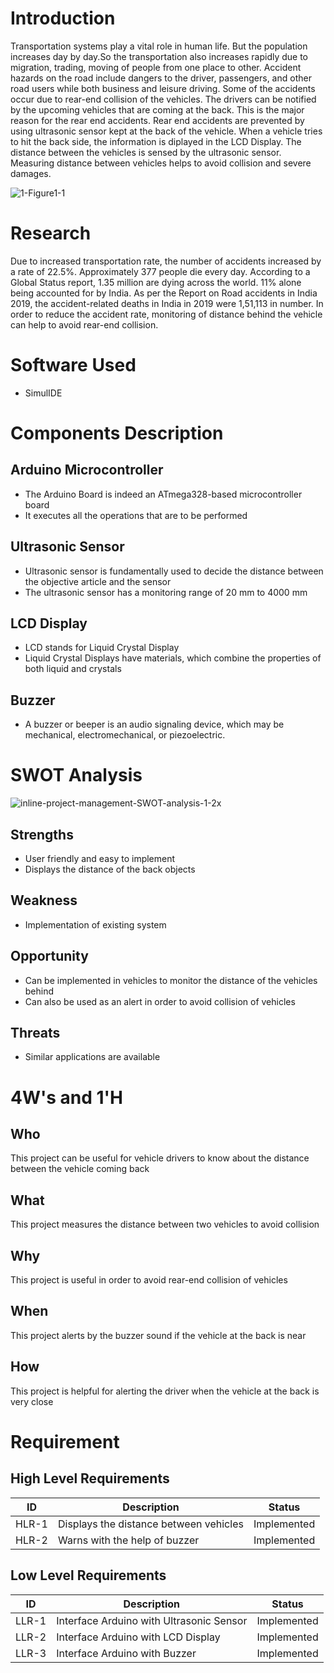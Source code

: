 # Introduction
Transportation systems play a vital role in human life. But the population increases day by day.So the transportation also increases rapidly due to migration, trading, moving of people from one place to other. Accident hazards on the road include dangers to the driver, passengers, and other road users while both business and leisure driving. Some of the accidents occur due to rear-end collision of the vehicles. The drivers can be notified by the upcoming vehicles that are coming at the back. This is the major reason for the rear end accidents. Rear end accidents are prevented by using ultrasonic sensor kept at the back of the vehicle. When a vehicle tries to hit the back side, the information is diplayed in the LCD Display. The distance between the vehicles is sensed by the ultrasonic sensor. Measuring distance between vehicles helps to avoid collision and severe damages.

![1-Figure1-1](https://user-images.githubusercontent.com/89585989/165326763-7fc564f3-bc05-4481-b036-b6ea56264147.png)
# Research
Due to increased transportation rate, the number of accidents increased by a rate of 22.5%. Approximately 377 people die every day. According to a Global Status report, 1.35 million are dying across the world. 11% alone being accounted for by India. As per the Report on Road accidents in India 2019, the accident-related deaths in India in 2019 were 1,51,113 in number. In order to reduce the accident rate, monitoring of distance behind the vehicle can help to avoid rear-end collision.
# Software Used
* SimulIDE
# Components Description
## Arduino Microcontroller
* The Arduino Board is indeed an ATmega328-based microcontroller board
* It executes all the operations that are to be performed
## Ultrasonic Sensor
* Ultrasonic sensor is fundamentally used to decide the distance between the objective article and the sensor
* The ultrasonic sensor has a monitoring range of 20 mm to 4000 mm
## LCD Display
* LCD stands for Liquid Crystal Display
* Liquid Crystal Displays have materials, which combine the properties of both liquid and crystals
## Buzzer
* A buzzer or beeper is an audio signaling device, which may be mechanical, electromechanical, or piezoelectric.
# SWOT Analysis
![inline-project-management-SWOT-analysis-1-2x](https://user-images.githubusercontent.com/89585989/165327120-7e29cd14-51e6-4d2d-98ec-91a96c8f736d.png)
## Strengths
* User friendly and easy to implement
* Displays the distance of the back objects
## Weakness
* Implementation of existing system
## Opportunity
* Can be implemented in vehicles to monitor the distance of the vehicles behind
* Can also be used as an alert in order to avoid collision of vehicles
## Threats
* Similar applications are available
# 4W's and 1'H
## Who
This project can be useful for vehicle drivers to know about the distance between the vehicle coming back
## What
This project measures the distance between two vehicles to avoid collision
## Why
This project is useful in order to avoid rear-end collision of vehicles
## When
This project alerts by the buzzer sound if the vehicle at the back is near 
## How
This project is helpful for alerting the driver when the vehicle at the back is very close
# Requirement
## High Level Requirements
| ID  | Description | Status |
| --- | --- | --- |
| HLR-1 | Displays the distance between vehicles | Implemented |
| HLR-2 | Warns with the help of buzzer | Implemented |
## Low Level Requirements
| ID  | Description | Status |
| --- | --- | --- |
| LLR-1 | Interface Arduino with Ultrasonic Sensor | Implemented |
| LLR-2 | Interface Arduino with LCD Display | Implemented |
| LLR-3 | Interface Arduino with Buzzer | Implemented |
